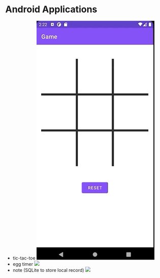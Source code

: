# Android Applications
- tic-tac-toe
![](TicTacToe.gif)
- egg timer
![](eggTimer.gif)
- note (SQLite to store local record)
![](note.gif)
